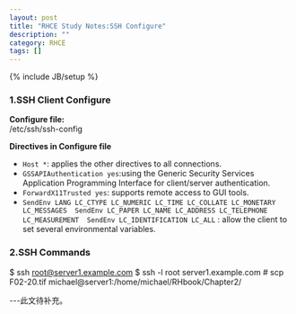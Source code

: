 ```yaml
---
layout: post
title: "RHCE Study Notes:SSH Configure"
description: ""
category: RHCE
tags: []
---
```

{% include JB/setup %}
### 1.SSH Client Configure
**Configure file:**   
/etc/ssh/ssh-config

**Directives in Configure file**

+ `Host *`: applies the other directives to all connections. 
+ `GSSAPIAuthentication yes`:using the Generic Security Services Application Programming Interface for client/server authentication.  
+ `ForwardX11Trusted yes`: supports remote access to GUI tools. 
+ `SendEnv LANG LC_CTYPE LC_NUMERIC LC_TIME LC_COLLATE LC_MONETARY LC_MESSAGES 
SendEnv LC_PAPER LC_NAME LC_ADDRESS LC_TELEPHONE LC_MEASUREMENT 
SendEnv LC_IDENTIFICATION LC_ALL`
: allow the client to set several environmental variables. 

### 2.SSH Commands
$ ssh root@server1.example.com 
$ ssh -l root server1.example.com 
\# scp F02-20.tif michael@server1:/home/michael/RHbook/Chapter2/ 

---此文待补充。
